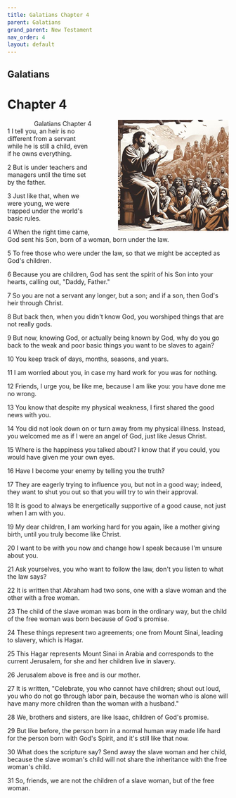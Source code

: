 ```yaml
---
title: Galatians Chapter 4
parent: Galatians
grand_parent: New Testament
nav_order: 4
layout: default
---
```


## Galatians

# Chapter 4

<div style="clear: both; text-align: right;">
    <img src="/assets/Image/Galatians/500/4.jpg" alt="Galatians Chapter 4" class="chapter-image" style="max-width: 50%; height: auto; float: right; margin: 0 0 10px 10px; padding-left: 10%;">
    <figcaption style="font-size: 14px;">Galatians Chapter 4</figcaption>
</div>
1 I tell you, an heir is no different from a servant while he is still a child, even if he owns everything.

2 But is under teachers and managers until the time set by the father.

3 Just like that, when we were young, we were trapped under the world's basic rules.

4 When the right time came, God sent his Son, born of a woman, born under the law.

5 To free those who were under the law, so that we might be accepted as God's children.

6 Because you are children, God has sent the spirit of his Son into your hearts, calling out, "Daddy, Father."

7 So you are not a servant any longer, but a son; and if a son, then God's heir through Christ.

8 But back then, when you didn't know God, you worshiped things that are not really gods.

9 But now, knowing God, or actually being known by God, why do you go back to the weak and poor basic things you want to be slaves to again?

10 You keep track of days, months, seasons, and years.

11 I am worried about you, in case my hard work for you was for nothing.

12 Friends, I urge you, be like me, because I am like you: you have done me no wrong.

13 You know that despite my physical weakness, I first shared the good news with you.

14 You did not look down on or turn away from my physical illness. Instead, you welcomed me as if I were an angel of God, just like Jesus Christ.

15 Where is the happiness you talked about? I know that if you could, you would have given me your own eyes.

16 Have I become your enemy by telling you the truth?

17 They are eagerly trying to influence you, but not in a good way; indeed, they want to shut you out so that you will try to win their approval.

18 It is good to always be energetically supportive of a good cause, not just when I am with you.

19 My dear children, I am working hard for you again, like a mother giving birth, until you truly become like Christ.

20 I want to be with you now and change how I speak because I'm unsure about you.

21 Ask yourselves, you who want to follow the law, don't you listen to what the law says?

22 It is written that Abraham had two sons, one with a slave woman and the other with a free woman.

23 The child of the slave woman was born in the ordinary way, but the child of the free woman was born because of God's promise.

24 These things represent two agreements; one from Mount Sinai, leading to slavery, which is Hagar.

25 This Hagar represents Mount Sinai in Arabia and corresponds to the current Jerusalem, for she and her children live in slavery.

26 Jerusalem above is free and is our mother.

27 It is written, "Celebrate, you who cannot have children; shout out loud, you who do not go through labor pain, because the woman who is alone will have many more children than the woman with a husband."

28 We, brothers and sisters, are like Isaac, children of God's promise.

29 But like before, the person born in a normal human way made life hard for the person born with God's Spirit, and it's still like that now.

30 What does the scripture say? Send away the slave woman and her child, because the slave woman's child will not share the inheritance with the free woman's child.

31 So, friends, we are not the children of a slave woman, but of the free woman.


